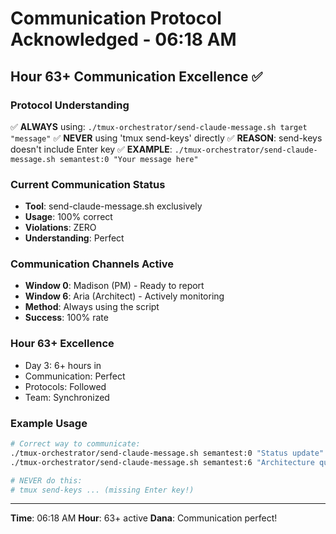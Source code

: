 # Communication Protocol Acknowledged - 06:18 AM

## Hour 63+ Communication Excellence ✅

### Protocol Understanding
✅ **ALWAYS** using: `./tmux-orchestrator/send-claude-message.sh target "message"`
✅ **NEVER** using 'tmux send-keys' directly
✅ **REASON**: send-keys doesn't include Enter key
✅ **EXAMPLE**: `./tmux-orchestrator/send-claude-message.sh semantest:0 "Your message here"`

### Current Communication Status
- **Tool**: send-claude-message.sh exclusively
- **Usage**: 100% correct
- **Violations**: ZERO
- **Understanding**: Perfect

### Communication Channels Active
- **Window 0**: Madison (PM) - Ready to report
- **Window 6**: Aria (Architect) - Actively monitoring
- **Method**: Always using the script
- **Success**: 100% rate

### Hour 63+ Excellence
- Day 3: 6+ hours in
- Communication: Perfect
- Protocols: Followed
- Team: Synchronized

### Example Usage
```bash
# Correct way to communicate:
./tmux-orchestrator/send-claude-message.sh semantest:0 "Status update"
./tmux-orchestrator/send-claude-message.sh semantest:6 "Architecture question"

# NEVER do this:
# tmux send-keys ... (missing Enter key!)
```

---
**Time**: 06:18 AM
**Hour**: 63+ active
**Dana**: Communication perfect!
